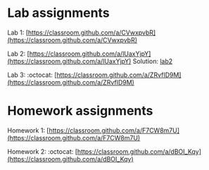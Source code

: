 # Lab assignments

Lab 1: [https://classroom.github.com/a/CVwxpvbR](https://classroom.github.com/a/CVwxpvbR)

Lab 2: [https://classroom.github.com/a/lUaxYjpY](https://classroom.github.com/a/lUaxYjpY) Solution: [lab2](https://github.com/TP1-HHU/lab2)

Lab 3: :octocat: [https://classroom.github.com/a/ZRvfID9M](https://classroom.github.com/a/ZRvfID9M)

# Homework assignments

Homework 1:  [https://classroom.github.com/a/F7CW8m7U](https://classroom.github.com/a/F7CW8m7U)

Homework 2: :octocat: [https://classroom.github.com/a/dBOI_Kqy](https://classroom.github.com/a/dBOI_Kqy)
